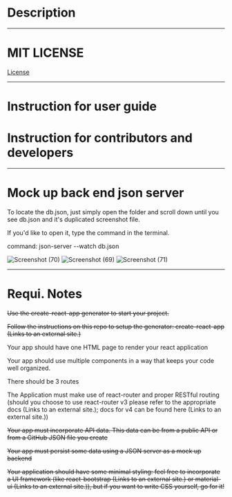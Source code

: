 <h1>Description</h1>

---------------------------

# MIT LICENSE
<a href="https://github.com/scorpiofishingicecoffee/React-WebApp/blob/ef8764b4dfb7fcbe9291b37d6b13e55b107f0f36/LICENSE"> License </a>

----------------------------

# Instruction for user guide

# Instruction for contributors and developers

-------------------------

# Mock up back end json server

To locate the db.json, just simply open the folder and scroll down until you see db.json and it's duplicated screenshot file.

If you'd like to open it, type the command in the terminal.

command: json-server --watch db.json


![Screenshot (70)](https://user-images.githubusercontent.com/105265074/191875982-95ab53bf-c5b5-4f2c-a419-1d5cfb31d324.png)
![Screenshot (69)](https://user-images.githubusercontent.com/105265074/191875991-73b504de-cc68-471f-af6a-74f5d1ed9fdb.png)
![Screenshot (71)](https://user-images.githubusercontent.com/105265074/191875993-bb59f78e-a4c0-42d2-b931-ed03fc706830.png)


-------------------------

# Requi. Notes

~~Use the create-react-app generator to start your project.~~

~~Follow the instructions on this repo to setup the generator: create-react-app (Links to an external site.)~~

Your app should have one HTML page to render your react application

Your app should use multiple components in a way that keeps your code well organized.

There should be 3 routes

The Application must make use of react-router and proper RESTful routing (should you choose to use react-router v3 please refer to the appropriate docs (Links to an external site.); docs for v4 can be found here (Links to an external site.))


~~Your app must incorporate API data. This data can be from a public API or from a GitHub JSON file you create~~


~~Your app must persist some data using a JSON server as a mock up backend~~


~~Your application should have some minimal styling: feel free to incorporate a UI framework (like react-bootstrap (Links to an external site.) or material-ui (Links to an external site.)), but if you want to write CSS yourself, go for it!~~
